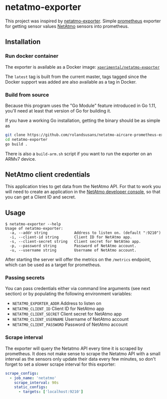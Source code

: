 # netatmo-exporter 
This project was inspired by [netatmo-exporter](https://github.com/xperimental/netatmo-exporter).
Simple [prometheus](https://prometheus.io) exporter for getting sensor values [NetAtmo](https://www.netatmo.com) sensors into prometheus.

## Installation

### Run docker container

The exporter is available as a Docker image: [`xperimental/netatmo-exporter`](https://hub.docker.com/r/xperimental/netatmo-exporter/)

The `latest` tag is built from the current master, tags tagged since the Docker support was added are also available as a tag in Docker.

### Build from source

Because this program uses the "Go Module" feature introduced in Go 1.11, you'll need at least that version of Go for building it.

If you have a working Go installation, getting the binary should be as simple as

```bash
git clone https://github.com/rolandsusans/netatmo-aircare-prometheus-exporter
cd netatmo-exporter
go build .
```

There is also a `build-arm.sh` script if you want to run the exporter on an ARMv7 device.

## NetAtmo client credentials

This application tries to get data from the NetAtmo API. For that to work you will need to create an application in the [NetAtmo developer console](https://dev.netatmo.com/dev/myaccount), so that you can get a Client ID and secret.

## Usage

```plain
$ netatmo-exporter --help
Usage of netatmo-exporter:
  -a, --addr string            Address to listen on. (default ":9210")
  -i, --client-id string       Client ID for NetAtmo app.
  -s, --client-secret string   Client secret for NetAtmo app.
  -p, --password string        Password of NetAtmo account.
  -u, --username string        Username of NetAtmo account.
```

After starting the server will offer the metrics on the `/metrics` endpoint, which can be used as a target for prometheus.

### Passing secrets

You can pass credentials either via command line arguments (see next section) or by populating the following environment variables:

* `NETATMO_EXPORTER_ADDR` Address to listen on
* `NETATMO_CLIENT_ID` Client ID for NetAtmo app
* `NETATMO_CLIENT_SECRET` Client secret for NetAtmo app
* `NETATMO_CLIENT_USERNAME` Username of NetAtmo account
* `NETATMO_CLIENT_PASSWORD` Password of NetAtmo account

### Scrape interval

The exporter will query the Netatmo API every time it is scraped by prometheus. It does not make sense to scrape the Netatmo API with a small interval as the sensors only update their data every few minutes, so don't forget to set a slower scrape interval for this exporter:

```yml
scrape_configs:
  - job_name: 'netatmo'
    scrape_interval: 90s
    static_configs:
      - targets: ['localhost:9210']
```
